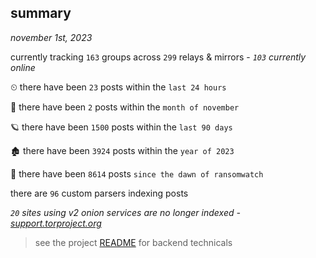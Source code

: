 
## summary
_november 1st, 2023_

currently tracking `163` groups across `299` relays & mirrors - _`103` currently online_

⏲ there have been `23` posts within the `last 24 hours`

🦈 there have been `2` posts within the `month of november`

🪐 there have been `1500` posts within the `last 90 days`

🏚 there have been `3924` posts within the `year of 2023`

🦕 there have been `8614` posts `since the dawn of ransomwatch`

there are `96` custom parsers indexing posts

_`20` sites using v2 onion services are no longer indexed - [support.torproject.org](https://support.torproject.org/onionservices/v2-deprecation/)_

> see the project [README](https://github.com/joshhighet/ransomwatch#ransomwatch--) for backend technicals
